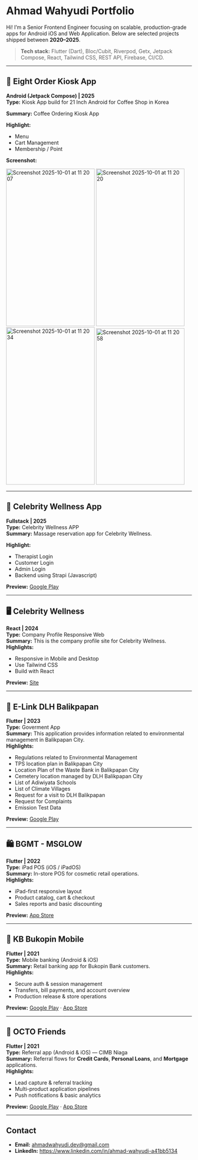 # Ahmad Wahyudi Portfolio

Hi! I’m a Senior Frontend Engineer focusing on scalable, production-grade apps for Android iOS and Web Application. Below are selected projects shipped between **2020–2025**.

> **Tech stack:** Flutter (Dart), Bloc/Cubit, Riverpod, Getx, Jetpack Compose, React, Tailwind CSS, REST API, Firebase, CI/CD.

---

## 📱 Eight Order Kiosk App
**Android (Jetpack Compose) | 2025**  
**Type:** Kiosk App build for 21 Inch Android for Coffee Shop in Korea

**Summary:** Coffee Ordering Kiosk App

**Highlight:**
- Menu
- Cart Management
- Membership / Point
  
**Screenshot:**

<img width="240" height="427" alt="Screenshot 2025-10-01 at 11 20 07" src="https://github.com/user-attachments/assets/ee6bc4d1-7819-4c7b-99e2-a57d845a7fbb" />
<img width="240" height="427" alt="Screenshot 2025-10-01 at 11 20 20" src="https://github.com/user-attachments/assets/383df687-e762-4245-96f5-46233322c83d" />
<img width="240" height="427" alt="Screenshot 2025-10-01 at 11 20 34" src="https://github.com/user-attachments/assets/ba817806-c5e8-4ba5-ac6b-638407449d58" />
<img width="240" height="424" alt="Screenshot 2025-10-01 at 11 20 58" src="https://github.com/user-attachments/assets/24fa9c91-fdac-4d57-8888-e8b344dd4d26" />

---

## 📱 Celebrity Wellness App
**Fullstack | 2025**  
**Type:** Celebrity Wellness APP  
**Summary:** Massage reservation app for Celebrity Wellness.

**Highlight:**
- Therapist Login
- Customer Login
- Admin Login
- Backend using Strapi (Javascript)
  
**Preview:** [Google Play](https://play.google.com/store/apps/details?id=com.obfusacate.celebrity_wellness)
  
---

## 🖥️ Celebrity Wellness 
**React | 2024**  
**Type:** Company Profile Responsive Web  
**Summary:** This is the company profile site for Celebrity Wellness.  
**Highlights:**
- Responsive in Mobile and Desktop
- Use Tailwind CSS
- Build with React
  
**Preview:** [Site](https://celebrity-wellness.com/)
  
---

## 📱 E-Link DLH Balikpapan  
**Flutter | 2023**  
**Type:** Goverment App  
**Summary:** This application provides information related to environmental management in Balikpapan City.  
**Highlights:**
- Regulations related to Environmental Management
- TPS location plan in Balikpapan City
- Location Plan of the Waste Bank in Balikpapan City
- Cemetery location managed by DLH Balikpapan City
- List of Adiwiyata Schools
- List of Climate Villages
- Request for a visit to DLH Balikpapan
- Request for Complaints
- Emission Test Data
  
**Preview:** [Google Play](https://play.google.com/store/apps/details?id=com.dlh1.com)
  
---

## 🛍️ BGMT - MSGLOW 
**Flutter | 2022**  
**Type:** iPad POS (iOS / iPadOS)  
**Summary:** In-store POS for cosmetic retail operations.  
**Highlights:**
- iPad-first responsive layout  
- Product catalog, cart & checkout  
- Sales reports and basic discounting

**Preview:** [App Store](https://apps.apple.com/us/app/bgmt/id1588185112)
  
---

## 📱 KB Bukopin Mobile  
**Flutter | 2021**  
**Type:** Mobile banking (Android & iOS)  
**Summary:** Retail banking app for Bukopin Bank customers.  
**Highlights:**
- Secure auth & session management  
- Transfers, bill payments, and account overview  
- Production release & store operations
  
**Preview:** [Google Play](https://play.google.com/store/apps/details?id=com.kbBukopin.Kbstar&hl=id) · [App Store](https://apps.apple.com/id/app/kbstar/id1620023436)
  
---

## 🤝 OCTO Friends  
**Flutter | 2021**  
**Type:** Referral app (Android & iOS) — CIMB Niaga  
**Summary:** Referral flows for **Credit Cards**, **Personal Loans**, and **Mortgage** applications.  
**Highlights:**
- Lead capture & referral tracking  
- Multi-product application pipelines  
- Push notifications & basic analytics
   
**Preview:** [Google Play](https://play.google.com/store/apps/details?id=id.co.cimbniaga.octofriends&hl=id) · [App Store](https://apps.apple.com/id/app/octo-friends/id1562644230?l=id)

---

## Contact
- **Email:** ahmadwahyudi.dev@gmail.com  
- **LinkedIn:** https://www.linkedin.com/in/ahmad-wahyudi-a41bb5134 

